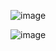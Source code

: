 ![image](https://github.com/WladimirParraga/LISTABANCO_API/assets/151756148/1574e643-29ac-4e25-b162-a9523106e1ec)



![image](https://github.com/WladimirParraga/LISTABANCO_API/assets/151756148/cb4f9fe7-8fbe-49c5-aa42-ac521643b9c8)


